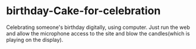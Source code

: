 # birthday-Cake-for-celebration
Celebrating someone's birthday digitally, using computer. Just run the web and allow the microphone access to the site and blow the candles(which is playing on the display).
